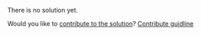 
There is no solution yet.

Would you like to [contribute to the solution](https://github.com/BFEdev/BFE.dev-solutions/blob/main/problem/throttle-Promises_en.md)? [Contribute guidline](https://github.com/BFEdev/BFE.dev-solutions#how-to-contribute)
